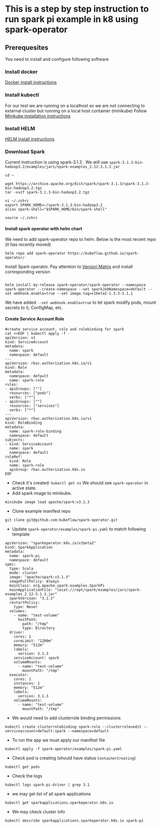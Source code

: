 # This is a step by step instruction to run spark pi example in k8 using spark-operator

## Prerequesites

You need to install and configure following software 

### Install docker
[Docker install instructions](https://docs.docker.com/desktop/install/mac-install/)

### Install kubectl
For our test we are running on a localhost so we are not connecting to external cluster but running on a local host container (minikube)
Follow [Minikube installation instructions](https://minikube.sigs.k8s.io/docs/start/)

### Install HELM
[HELM install instructions](https://helm.sh/docs/intro/install/)

### Download Spark
Current instruction is using spark-3.1.3 . We will use `spark-3.1.3-bin-hadoop3.2/examples/jars/spark-examples_2.12-3.1.3.jar`
```shell
cd ~

wget https://archive.apache.org/dist/spark/spark-3.1.3/spark-3.1.3-bin-hadoop3.2.tgz  
tar -xvzf spark-3.1.3-bin-hadoop3.2.tgz

vi ~/.zshrc
export SPARK_HOME=~/spark-3.1.3-bin-hadoop3.2
alias spark-shell="$SPARK_HOME/bin/spark-shell"

source ~/.zshrc
```
#### Install spark operator with helm chart
We need to add spark-operator repo to helm. Below is the most recent repo (it has recently moved)
```shell
helm repo add spark-operator https://kubeflow.github.io/spark-operator/
```
Install Spark operator. Pay attention to [Version Matrix](https://github.com/kubeflow/spark-operator/tree/v1beta2-1.3.8-3.1.1?tab=readme-ov-file#version-matrix) and install corresponding version
```shell

helm install my-release spark-operator/spark-operator --namespace spark-operator --create-namespace --set sparkJobNamespace=default --set webhook.enable=true --set image.tag=v1beta2-1.3.3-3.1.1
```
We have added `--set webhook.enable=true` to let spark modify pods, mount secrets to it, ConfigMap, etc.

#### Create Service Account Role
```shell
#create service account, role and rolebinding for spark
cat <<EOF | kubectl apply -f -
apiVersion: v1
kind: ServiceAccount
metadata:
  name: spark
  namespace: default
---
apiVersion: rbac.authorization.k8s.io/v1
kind: Role
metadata:
  namespace: default
  name: spark-role
rules:
- apiGroups: [""]
  resources: ["pods"]
  verbs: ["*"]
- apiGroups: [""]
  resources: ["services"]
  verbs: ["*"]
---
apiVersion: rbac.authorization.k8s.io/v1
kind: RoleBinding
metadata:
  name: spark-role-binding
  namespace: default
subjects:
- kind: ServiceAccount
  name: spark
  namespace: default
roleRef:
  kind: Role
  name: spark-role
  apiGroup: rbac.authorization.k8s.io
EOF
```
* Check it's created: `kubectl get ns`
We should see `spark-operator` in active state. 
* Add spark image to minikube. 
```shell
minikube image load apache/spark:v3.1.3
```
* Clone example manifest repo
```shell
git clone git@github.com:kubeflow/spark-operator.git
```
* Update `spark-operator/examples/spark-pi.yaml` to match following template
```shell
apiVersion: "sparkoperator.k8s.io/v1beta2"
kind: SparkApplication
metadata:
  name: spark-pi
  namespace: default
spec:
  type: Scala
  mode: cluster
  image: "apache/spark:v3.1.3"
  imagePullPolicy: Always
  mainClass: org.apache.spark.examples.SparkPi
  mainApplicationFile: "local:///opt/spark/examples/jars/spark-examples_2.12-3.1.3.jar"
  sparkVersion: "3.1.3"
  restartPolicy:
    type: Never
  volumes:
    - name: "test-volume"
      hostPath:
        path: "/tmp"
        type: Directory
  driver:
    cores: 1
    coreLimit: "1200m"
    memory: "512m"
    labels:
      version: 3.1.3
    serviceAccount: spark
    volumeMounts:
      - name: "test-volume"
        mountPath: "/tmp"
  executor:
    cores: 1
    instances: 1
    memory: "512m"
    labels:
      version: 3.1.3
    volumeMounts:
      - name: "test-volume"
        mountPath: "/tmp"
```
* We would need to add clusterrole binding permissions
```shell
kubectl create clusterrolebinding spark-role --clusterrole=edit --serviceaccount=default:spark --namespace=default
```
* To run the app we must apply our manifest file 
```shell
kubectl apply -f spark-operator/examples/spark-pi.yaml
```
* Check pod is creating (should have status `ContainerCreating`)
```shell
kubectl get pods
```
* Check the logs
```shell
kubectl logs spark-pi-driver | grep 3.1
```
* we may get list of all spark applications
```shell
kubectl get sparkapplications.sparkoperator.k8s.io
```
* We may check cluster info
```shell
kubectl describe sparkapplications.sparkoperator.k8s.io spark-pi
```
